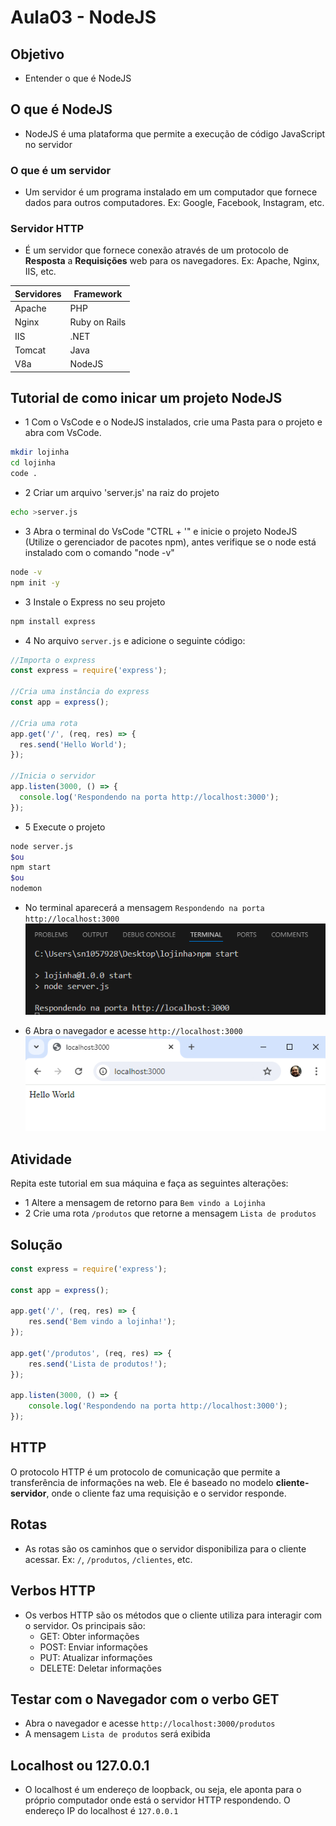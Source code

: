 # Aula03 - NodeJS
## Objetivo
- Entender o que é NodeJS

## O que é NodeJS
- NodeJS é uma plataforma que permite a execução de código JavaScript no servidor

### O que é um servidor
- Um servidor é um programa instalado em um computador que fornece dados para outros computadores. Ex: Google, Facebook, Instagram, etc.

### Servidor HTTP
- É um servidor que fornece conexão através de um protocolo de **Resposta** a **Requisições** web para os navegadores. Ex: Apache, Nginx, IIS, etc.

|Servidores|Framework|
|-|-|
|Apache|PHP|
|Nginx|Ruby on Rails|
|IIS|.NET|
|Tomcat|Java|
|V8a|NodeJS|

## Tutorial de como inicar um projeto NodeJS
- 1 Com o  VsCode e o NodeJS instalados, crie uma Pasta para o projeto e abra com VsCode.
```bash
mkdir lojinha
cd lojinha
code .
```
- 2 Criar um arquivo 'server.js' na raiz do projeto

```bash
echo >server.js
```
- 3 Abra o terminal do VsCode "CTRL + '" e inicie o projeto NodeJS (Utilize o gerenciador de pacotes npm), antes verifique se o node está instalado com o comando "node -v"

```bash
node -v
npm init -y
```

- 3 Instale o Express no seu projeto

```bash
npm install express
```

- 4 No arquivo `server.js` e adicione o seguinte código:

```javascript
//Importa o express
const express = require('express');

//Cria uma instância do express
const app = express();

//Cria uma rota
app.get('/', (req, res) => {
  res.send('Hello World');
});

//Inicia o servidor
app.listen(3000, () => {
  console.log('Respondendo na porta http://localhost:3000');
});
```
- 5 Execute o projeto
```bash
node server.js
$ou
npm start
$ou
nodemon
```

- No terminal aparecerá a mensagem `Respondendo na porta http://localhost:3000`
<br>![Terminal](./terminal.png)

- 6 Abra o navegador e acesse `http://localhost:3000`
<br>![Tela](./tela01.png)

## Atividade
Repita este tutorial em sua máquina e faça as seguintes alterações:
- 1 Altere a mensagem de retorno para `Bem vindo a Lojinha`
- 2 Crie uma rota `/produtos` que retorne a mensagem `Lista de produtos`

## Solução
```javascript
const express = require('express');

const app = express();

app.get('/', (req, res) => {
    res.send('Bem vindo a lojinha!');
});

app.get('/produtos', (req, res) => {
    res.send('Lista de produtos!');
});

app.listen(3000, () => {
    console.log('Respondendo na porta http://localhost:3000');
});
```

## HTTP
O protocolo HTTP é um protocolo de comunicação que permite a transferência de informações na web. Ele é baseado no modelo **cliente-servidor**, onde o cliente faz uma requisição e o servidor responde.

## Rotas
- As rotas são os caminhos que o servidor disponibiliza para o cliente acessar. Ex: `/`, `/produtos`, `/clientes`, etc.

## Verbos HTTP
- Os verbos HTTP são os métodos que o cliente utiliza para interagir com o servidor. Os principais são:
  - GET: Obter informações
  - POST: Enviar informações
  - PUT: Atualizar informações
  - DELETE: Deletar informações

## Testar com o Navegador com o verbo GET
- Abra o navegador e acesse `http://localhost:3000/produtos`
- A mensagem `Lista de produtos` será exibida

## Localhost ou 127.0.0.1
- O localhost é um endereço de loopback, ou seja, ele aponta para o próprio computador onde está o servidor HTTP respondendo. O endereço IP do localhost é `127.0.0.1`